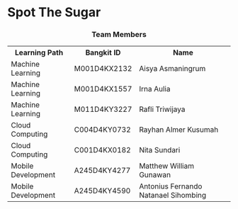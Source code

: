 # Spot The Sugar

<div align="center">
  <h3>Team Members</h3>
  <table align="center">
    <tr>
      <th>Learning Path</th>
      <th>Bangkit ID</th>
      <th>Name</th>
    </tr>
    <tr>
      <td>Machine Learning</td>
      <td>M001D4KX2132</td>
      <td>Aisya Asmaningrum</td>
    </tr>
    <tr>
      <td>Machine Learning</td>
      <td>M001D4KX1557</td>
      <td>Irna Aulia</td>
    </tr>
    <tr>
      <td>Machine Learning</td>
      <td>M011D4KY3227</td>
      <td>Rafli Triwijaya</td>
    </tr>
    <tr>
      <td>Cloud Computing</td>
      <td>C004D4KY0732</td>
      <td>Rayhan Almer Kusumah</td>
    </tr>
    <tr>
      <td>Cloud Computing</td>
      <td>C001D4KX0182</td>
      <td>Nita Sundari</td>
    </tr>
    <tr>
      <td>Mobile Development</td>
      <td>A245D4KY4277</td>
      <td>Matthew William Gunawan</td>
    </tr>
    <tr>
      <td>Mobile Development</td>
      <td>A245D4KY4590</td>
      <td>Antonius Fernando Natanael Sihombing</td>
    </tr>
  </table>
</div>
